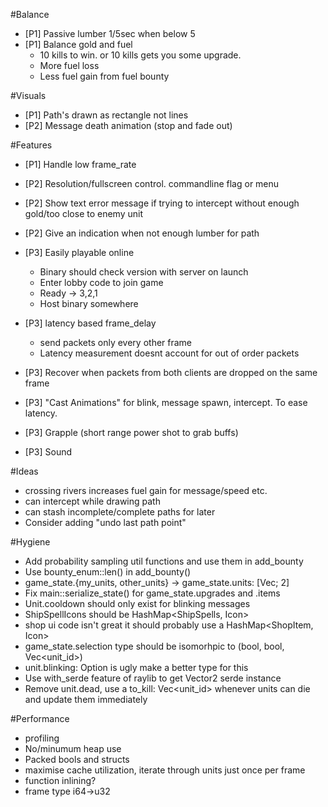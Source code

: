 #Balance
 * [P1] Passive lumber 1/5sec when below 5
 * [P1] Balance gold and fuel
    * 10 kills to win. or 10 kills gets you some upgrade.
    * More fuel loss
    * Less fuel gain from fuel bounty

#Visuals
* [P1] Path's drawn as rectangle not lines
* [P2] Message death animation (stop and fade out)

#Features
 * [P1] Handle low frame_rate
 
 * [P2] Resolution/fullscreen control. commandline flag or menu
 
 * [P2] Show text error message if trying to intercept without enough gold/too close to enemy unit
 * [P2] Give an indication when not enough lumber for path

 * [P3] Easily playable online
    * Binary should check version with server on launch
    * Enter lobby code to join game
    * Ready -> 3,2,1
    * Host binary somewhere
 * [P3] latency based frame_delay
    * send packets only every other frame
    * Latency measurement doesnt account for out of order packets
 * [P3] Recover when packets from both clients are dropped on the same frame
 * [P3] "Cast Animations" for blink, message spawn, intercept. To ease latency.

 * [P3] Grapple (short range power shot to grab buffs)
 * [P3] Sound

#Ideas
 * crossing rivers increases fuel gain for message/speed etc.
 * can intercept while drawing path
 * can stash incomplete/complete paths for later
 * Consider adding "undo last path point"

#Hygiene
 * Add probability sampling util functions and use them in add_bounty
 * Use bounty_enum::len() in add_bounty()
 * game_state.{my_units, other_units} -> game_state.units: [Vec<Unit>; 2]
 * Fix main::serialize_state() for game_state.upgrades and .items
 * Unit.cooldown should only exist for blinking messages
 * ShipSpellIcons should be HashMap<ShipSpells, Icon>
 * shop ui code isn't great it should probably use a HashMap<ShopItem, Icon>
 * game_state.selection type should be isomorhpic to (bool, bool, Vec<unit_id>)
 * unit.blinking: Option<bool> is ugly make a better type for this
 * Use with_serde feature of raylib to get Vector2 serde instance
 * Remove unit.dead, use a to_kill: Vec<unit_id> whenever units can die and update them immediately

#Performance
 * profiling
 * No/minumum heap use
 * Packed bools and structs
 * maximise cache utilization, iterate through units just once per frame
 * function inlining?
 * frame type i64->u32
